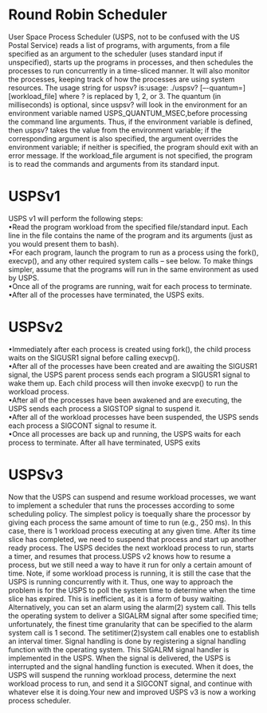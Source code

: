 # Round Robin Scheduler

User Space Process Scheduler (USPS, not to be confused with the US Postal Service) reads a list of programs, with arguments, from a file specified as an argument to the scheduler (uses standard input if unspecified), starts up the programs in processes, and then schedules the processes to run concurrently in a time-sliced manner.  It will also monitor the processes, keeping track of how the processes are using system resources.
The usage string for uspsv? is:usage: ./uspsv? [–-quantum=<msec>] [workload_file] where ? is replaced by 1, 2, or 3.  The quantum (in milliseconds) is optional, since uspsv? will look in the environment for an environment variable named USPS_QUANTUM_MSEC,before processing the command line arguments. Thus, if the environment variable is defined, then uspsv? takes the value from the environment variable; if the corresponding argument is also specified, the argument overrides the environment variable; if neither is specified, the program should exit with an error message. If the workload_file argument is not specified, the program is to read the commands and arguments from its standard input.

# USPSv1

USPS v1 will perform the following steps:  
•Read the program workload from the specified file/standard input.  Each line in the file contains the name of the program and its arguments (just as you would present them to bash).  
•For each program, launch the program to run as a process using the fork(), execvp(), and any other required system calls – see below.  To make things simpler, assume that the programs will run in the same environment as used by USPS.  
•Once all of the programs are running, wait for each process to terminate.  
•After all of the processes have terminated, the USPS exits.  

# USPSv2

•Immediately after each process is created using fork(), the child process waits on the SIGUSR1 signal before calling execvp().  
•After all of the processes have been created and are awaiting the SIGUSR1 signal, the USPS parent process sends each program a SIGUSR1 signal to wake them up.  Each child process will then invoke execvp() to run the workload process.  
•After all of the processes have been awakened and are executing, the USPS sends each process a SIGSTOP signal to suspend it.  
•After all of the workload processes have been suspended, the USPS sends each process a SIGCONT signal to resume it.  
•Once all processes are back up and running, the USPS waits for each process to terminate.  After all have terminated, USPS exits

# USPSv3

Now that the USPS can suspend and resume workload processes, we want to implement a scheduler that runs the processes according to some scheduling policy.  The simplest policy is toequally share the processor by giving each process the same amount of time to run (e.g., 250 ms).  In this case, there is 1 workload process executing at any given time.  After its time slice has completed, we need to suspend that process and start up another ready process.  The USPS decides the next workload process to run, starts a timer, and resumes that process.USPS v2 knows how to resume a process, but we still need a way to have it run for only a certain amount of time.  Note, if some workload process is running, it is still the case that the USPS is running concurrently with it.  Thus, one way to approach the problem is for the USPS to poll the system time to determine when the time slice has expired.  This is inefficient, as it is a form of busy waiting.  Alternatively, you can set an alarm using the alarm(2) system call.  This tells the operating system to deliver a SIGALRM signal after some specified time; unfortunately, the finest time granularity that can be specified to the alarm system call is 1 second.  The setitimer(2)system call enables one to establish an interval timer.  Signal handling is done by registering a signal handling function with the operating system. This SIGALRM signal handler is implemented in the USPS.  When the signal is delivered, the USPS is interrupted and the signal handling function is executed.  When it does, the USPS will suspend the running workload process, determine the next workload process to run, and send it a SIGCONT signal, and continue with whatever else it is doing.Your new and improved USPS v3 is now a working process scheduler.
